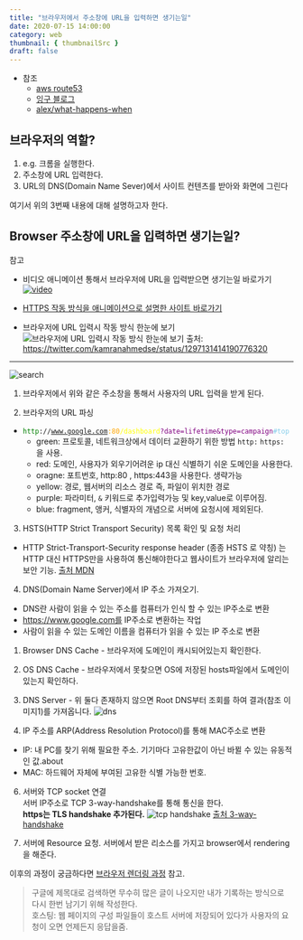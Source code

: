 ```yaml
---
title: "브라우저에서 주소창에 URL을 입력하면 생기는일"
date: 2020-07-15 14:00:00
category: web
thumbnail: { thumbnailSrc }
draft: false
---
```


- 참조
  - [aws route53](https://aws.amazon.com/ko/route53/what-is-dns/)
  - [잉구 블로그](https://wangin9.tistory.com/entry/%EB%B8%8C%EB%9D%BC%EC%9A%B0%EC%A0%80%EC%97%90-url-%EC%9E%85%EB%A0%A5-%ED%9B%84-%EC%9D%BC%EC%96%B4%EB%82%98%EB%8A%94-%EC%9D%BC%EB%93%A4-intro?category=827054)
  - [alex/what-happens-when](https://github.com/alex/what-happens-when)

## 브라우저의 역할?

1. e.g. 크롬을 실행한다.
2. 주소창에 URL 입력한다.
3. URL의 DNS(Domain Name Sever)에서 사이트 컨텐츠를 받아와 화면에 그린다

여기서 위의 3번째 내용에 대해 설명하고자 한다.

## Browser 주소창에 URL을 입력하면 생기는일?

참고

- 비디오 애니메이션 통해서 브라우저에 URL을 입력받으면 생기는일 바로가기
[![video](https://img.youtube.com/vi/2ZUxoi7YNgs/0.jpg)](https://youtu.be/2ZUxoi7YNgs)

-  [HTTPS 작동 방식을 애니메이션으로 설명한 사이트 바로가기](https://howhttps.works/ko/)

- 브라우저에 URL 입력시 작동 방식 한눈에 보기
![브라우저에 URL 입력시 작동 방식 한눈에 보기](https://user-images.githubusercontent.com/35126809/94227775-4e962100-ff36-11ea-8900-4ffb29ad84f1.jpeg)
출처: https://twitter.com/kamranahmedse/status/1297131414190776320

- - - 

![search](https://user-images.githubusercontent.com/35126809/90083636-1522a100-dd4e-11ea-9d1a-bbcb741ef838.png)

1. 브라우저에서 위와 같은 주소창을 통해서 사용자의 URL 입력을 받게 된다.

2. 브라우저의 URL 파싱
  - <code><span style="color:green">http</span>://<span style="color:red">www.google.com</span><span style="color:orange">:80</span><span style="color:yellow">/dashboard</span><span style="color:purple">?date=lifetime&type=campaign</span><span style="color:skyblue">#top</span></code>
    - green: 프로토콜, 네트워크상에서 데이터 교환하기 위한 방법 `http:` `https:` 을 사용.
    - red: 도메인, 사용자가 외우기어려운 ip 대신 식별하기 쉬운 도메인을 사용한다.
    - oragne: 포트번호, http:80 , https:443을 사용한다. 생략가능
    - yellow: 경로, 웹서버의 리소스 경로 즉, 파일이 위치한 경로
    - purple: 파라미터, `&` 키워드로 추가입력가능 및 key,value로 이루어짐.
    - blue: fragment, 앵커, 식별자의 개념으로 서버에 요청시에 제외된다.

3. HSTS(HTTP Strict Transport Security) 목록 확인 및 요청 처리
  - HTTP Strict-Transport-Security response header (종종 HSTS 로 약칭) 는 HTTP 대신 HTTPS만을 사용하여 통신해야한다고 웹사이트가 브라우저에 알리는 보안 기능. [출처 MDN](https://developer.mozilla.org/ko/docs/Web/HTTP/Headers/Strict-Transport-Security)

4. DNS(Domain Name Server)에서 IP 주소 가져오기.
  - DNS란 사람이 읽을 수 있는 주소를 컴퓨터가 인식 할 수 있는 IP주소로 변환
  - https://www.google.com를 IP주소로 변환하는 작업
  - 사람이 읽을 수 있는 도메인 이름을 컴퓨터가 읽을 수 있는 IP 주소로 변환
  1. Browser DNS Cache
    - 브라우저에 도메인이 캐시되어있는지 확인한다.
  2. OS DNS Cache
    - 브라우저에서 못찾으면 OS에 저장된 hosts파일에서 도메인이 있는지 확인하다.
  3. DNS Server
    - 위 둘다 존재하지 않으면 Root DNS부터 조회를 하여 결과(참조 이미지1)를 가져옵니다.
    ![dns](https://user-images.githubusercontent.com/58495926/73413445-0d218780-434f-11ea-9471-d10666579222.png)

5. IP 주소를 ARP(Address Resolution Protocol)를 통해 MAC주소로 변환
  - IP: 내 PC를 찾기 위해 필요한 주소. 기기마다 고유한값이 아닌 바뀔 수 있는 유동적인 값.about
  - MAC: 하드웨어 자체에 부여된 고유한 식별 가능한 번호.

6. 서버와 TCP socket 연결  
  서버 IP주소로 TCP 3-way-handshake를 통해 통신을 한다.  
  **https는 TLS handshake 추가된다.**
  ![tcp handshake](https://user-images.githubusercontent.com/35126809/90088477-ffb37400-dd59-11ea-897c-3c0668d7040f.png)
  [출처 3-way-handshake](https://www.johnpfernandes.com/2018/12/08/the-tcp-3-way-handshake/)

7. 서버에 Resource 요청.
  서버에서 받은 리소스를 가지고 browser에서 rendering을 해준다.

이후의 과정이 궁금하다면 [브라우저 렌더링 과정](https://juunone.github.io/browser/) 참고.

> 구글에 제목대로 검색하면 무수히 많은 글이 나오지만 내가 기록하는 방식으로 다시 한번 남기기 위해 작성한다.  
> 호스팅: 웹 페이지의 구성 파일들이 호스트 서버에 저장되어 있다가 사용자의 요청이 오면 언제든지 응답을줌.